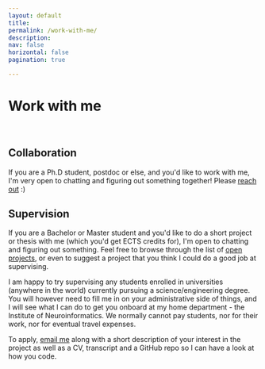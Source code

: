 ```yaml
---
layout: default
title: 
permalink: /work-with-me/
description: 
nav: false
horizontal: false
pagination: true

---
```

<div class="talks">
    <div class="header-bar">
        <h1>Work with me</h1> 
    </div>
</div>

<br />


## Collaboration

If you are a Ph.D student, postdoc or else, and you'd like to work with me, I'm very open to chatting and figuring out something together! Please <a href="mailto:ytaoudi@student.ethz.ch">reach out</a> :)  

## Supervision

If you are a Bachelor or Master student and you'd like to do a short project or thesis with me (which you'd get ECTS credits for), I'm open to chatting and figuring out something. Feel free to browse through the list of <a href="/open-projects">open projects</a>, or even to suggest a project that you think I could do a good job at supervising.

I am happy to try supervising any students enrolled in universities (anywhere in the world) currently pursuing a science/engineering degree. You will however need to fill me in on your administrative side of things, and I will see what I can do to get you onboard at my home department - the Institute of Neuroinformatics. We normally cannot pay students, nor for their work, nor for eventual travel expenses. 

To apply, <a href="mailto:ytaoudi@student.ethz.ch">email me</a> along with a short description of your interest in the project as well as a CV, transcript and a GitHub repo so I can have a look at how you code.   

